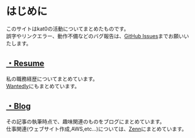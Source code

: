 # はじめに
このサイトはkat0の活動についてまとめたものです。  
誤字やリンクエラー、動作不備などのバグ報告は、[GitHub Issues](https://github.com/hd2g/kat0/issues/new?labels=bug)までお願いいたします。

<a id="resume"></a>
## [・Resume](resume)
私の職務経歴についてまとめています。  
[Wantedly](https://www.wantedly.com/id/hd2g_kat0)にもまとめています。


<a id="blog"></a>
## [・Blog](articles)
その記事の執筆時点で、趣味関連のものをブログにまとめています。  
仕事関連(ウェブサイト作成,AWS,etc...)については、[Zenn](https://zenn.dev/hd2g)にまとめています。
